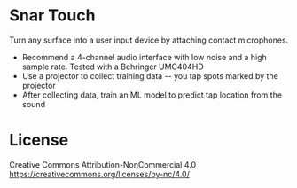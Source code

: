 Snar Touch
==========

Turn any surface into a user input device by attaching contact microphones. 

- Recommend a 4-channel audio interface with low noise and a high sample rate. Tested with a Behringer UMC404HD
- Use a projector to collect training data -- you tap spots marked by the projector
- After collecting data, train an ML model to predict tap location from the sound


License
=======

Creative Commons Attribution-NonCommercial 4.0
https://creativecommons.org/licenses/by-nc/4.0/



